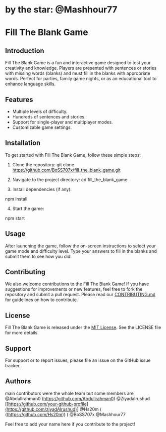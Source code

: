 # by the star: @Mashhour77

# Fill The Blank Game

## Introduction

Fill The Blank Game is a fun and interactive game designed to test your creativity and knowledge. Players are presented with sentences or stories with missing words (blanks) and must fill in the blanks with appropriate words. Perfect for parties, family game nights, or as an educational tool to enhance language skills.

## Features

- Multiple levels of difficulty.
- Hundreds of sentences and stories.
- Support for single-player and multiplayer modes.
- Customizable game settings.

## Installation

To get started with Fill The Blank Game, follow these simple steps:

1. Clone the repository:
git clone https://github.com/BoSS707x/fill_the_blank_game.git

2. Navigate to the project directory:
cd fill_the_blank_game




3. Install dependencies (if any):




npm install



4. Start the game:

npm start




## Usage

After launching the game, follow the on-screen instructions to select your game mode and difficulty level. Type your answers to fill in the blanks and submit them to see how you did.

## Contributing





We also welcome contributions to the Fill The Blank Game! If you have suggestions for improvements or new features, feel free to fork the repository and submit a pull request. Please read our [CONTRIBUTING.md](CONTRIBUTING.md) for guidelines on how to contribute.

## License

Fill The Blank Game is released under the [MIT License](LICENSE). See the LICENSE file for more details.

## Support

For support or to report issues, please file an issue on the GitHub issue tracker.

## Authors
main contributors were the whole team but some members are 
 @Abdullrahman0 (https://github.com/Abdullrahman0)
 @Ziyadalrushud [[https://github.com/your-github-profile](https://github.com/ziyadAlrushud)]
 @Hs20m ( ((https://github.com/Hs20m)) )
 @BoSS707x
 @Mashhour77



Feel free to add your name here if you contribute to the project!
